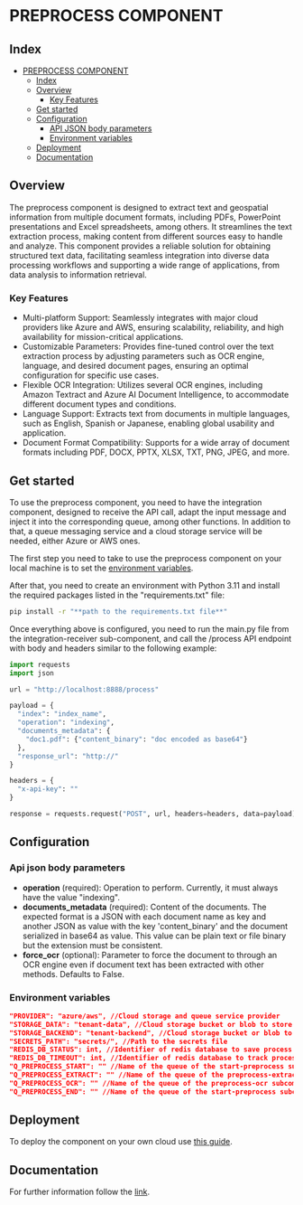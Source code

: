 # PREPROCESS COMPONENT

## Index

- [PREPROCESS COMPONENT](#preprocess-component)
  - [Index](#index)
  - [Overview](#overview)
    - [Key Features](#key-features)
  - [Get started](#get-started)
  - [Configuration](#configuration)
    - [API JSON body parameters](#api-json-body-parameters)
    - [Environment variables](#environment-variables)
  - [Deployment](#deployment)
  - [Documentation](#documentation)

## Overview

The preprocess component is designed to extract text and geospatial information from multiple document formats, including PDFs, PowerPoint presentations and Excel spreadsheets, among others. It streamlines the text extraction process, making content from different sources easy to handle and analyze. This component provides a reliable solution for obtaining structured text data, facilitating seamless integration into diverse data processing workflows and supporting a wide range of applications, from data analysis to information retrieval.

### Key Features

- Multi-platform Support: Seamlessly integrates with major cloud providers like Azure and AWS, ensuring scalability, reliability, and high availability for mission-critical applications.
- Customizable Parameters: Provides fine-tuned control over the text extraction process by adjusting parameters such as OCR engine, language, and desired document pages, ensuring an optimal configuration for specific use cases.
- Flexible OCR Integration: Utilizes several OCR engines, including Amazon Textract and Azure AI Document Intelligence, to accommodate different document types and conditions.
- Language Support: Extracts text from documents in multiple languages, such as English, Spanish or Japanese, enabling global usability and application.
- Document Format Compatibility: Supports  for a wide array of document formats including PDF, DOCX, PPTX, XLSX, TXT, PNG, JPEG, and more.

## Get started
To use the preprocess component, you need to have the integration component, designed to receive the API call, adapt the input message and inject it into the corresponding queue, among other functions. In addition to that, a queue messaging service  and a cloud storage service will be needed, either Azure or AWS ones.

The first step you need to take to use the preprocess component on your local machine is to set the [environment variables](#environment-variables).

After that, you need to create an environment with Python 3.11 and install the required packages listed in the "requirements.txt" file:

```sh
pip install -r "**path to the requirements.txt file**"
```
Once everything above is configured, you need to run the main.py file from the integration-receiver sub-component, and call the /process API endpoint with body and headers similar to the following example:

```python
import requests
import json

url = "http://localhost:8888/process"

payload = {
  "index": "index_name",
  "operation": "indexing",
  "documents_metadata": {
    "doc1.pdf": {"content_binary": "doc encoded as base64"}
  },
  "response_url": "http://"
}

headers = {
  "x-api-key": ""
}

response = requests.request("POST", url, headers=headers, data=payload)
```

## Configuration

### Api json body parameters

- **operation** (required): Operation to perform. Currently, it must always have the value "indexing".
- **documents_metadata** (required): Content of the documents. The expected format is a JSON with each document name as key and another JSON as value with the key 'content_binary' and the document serialized in base64 as value. This value can be plain text or file binary but the extension must be consistent.
- **force_ocr** (optional): Parameter to force the document to through an OCR engine even if document text has been extracted with other methods. Defaults to False.

### Environment variables

```json
"PROVIDER": "azure/aws", //Cloud storage and queue service provider
"STORAGE_DATA": "tenant-data", //Cloud storage bucket or blob to store datasets
"STORAGE_BACKEND": "tenant-backend", //Cloud storage bucket or blob to store preprocess results
"SECRETS_PATH": "secrets/", //Path to the secrets file
"REDIS_DB_STATUS": int, //Identifier of redis database to save process status
"REDIS_DB_TIMEOUT": int, //Identifier of redis database to track process timeout
"Q_PREPROCESS_START": "" //Name of the queue of the start-preprocess subcomponent
"Q_PREPROCESS_EXTRACT": "" //Name of the queue of the preprocess-extract subcomponent
"Q_PREPROCESS_OCR": "" //Name of the queue of the preprocess-ocr subcomponent
"Q_PREPROCESS_END": "" //Name of the queue of the start-preprocess subcomponent
```

## Deployment

To deploy the component on your own cloud use [this guide](deploy-guide-link).

## Documentation

For further information follow the [link](documentation.md).
